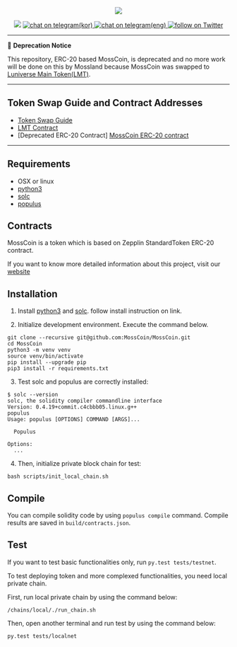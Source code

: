 <p align="center"> <img src="/img/logo.png"> </p>
<p align="center">
  <img src="https://travis-ci.org/realityreflection/MossCoin.svg?branch=master">
  <a href="http://t.me/mossland">
    <img src="https://img.shields.io/badge/telegram-kor-brightgreen.svg" alt="chat on telegram(kor)">
  </a>
  <a href="http://t.me/mossland_eng">
    <img src="https://img.shields.io/badge/telegram-eng-green.svg" alt="chat on telegram(eng)">
  </a>
  <a href="https://twitter.com/intent/follow?screen_name=TheMossLand">
    <img src="https://img.shields.io/twitter/follow/TheMossLand.svg?style=social&label=Follow" alt="follow on Twitter">
  </a>
</p>

---
📌 **Deprecation Notice**

This repository, ERC-20 based MossCoin, is deprecated and no more work will be done on this by Mossland because MossCoin was swapped to [Luniverse Main Token(LMT)](https://luniverse.io).

---

## Token Swap Guide and Contract Addresses 
- [Token Swap Guide](https://twitter.com/themossland/status/1258354379150647299)
- [LMT Contract](https://scan.luniverse.io/tokens/0x878120A5C9828759A250156c66D629219F07C5c6)
- [Deprecated ERC-20 Contract] [MossCoin ERC-20 contract](https://etherscan.io/address/0x865ec58b06bf6305b886793aa20a2da31d034e68)

---

## Requirements
- OSX or linux
- [python3](https://www.python.org)
- [solc](http://solidity.readthedocs.io/en/latest/installing-solidity.html)
- [populus](https://github.com/ethereum/populus)

## Contracts
MossCoin is a token which is based on Zepplin StandardToken ERC-20 contract.

If you want to know more detailed information about this project, visit our [website](http://moss.land)

## Installation

1. Install [python3](https://www.python.org) and [solc](http://solidity.readthedocs.io/en/latest/installing-solidity.html). follow install instruction on link.

2. Initialize development environment. Execute the command below. 
```
git clone --recursive git@github.com:MossCoin/MossCoin.git
cd MossCoin
python3 -m venv venv
source venv/bin/activate
pip install --upgrade pip
pip3 install -r requirements.txt
```

3. Test solc and populus are correctly installed:
```
$ solc --version
solc, the solidity compiler commandline interface
Version: 0.4.19+commit.c4cbbb05.linux.g++
populus
Usage: populus [OPTIONS] COMMAND [ARGS]...

  Populus

Options:
  ...
```

4. Then, initialize private block chain for test:
```
bash scripts/init_local_chain.sh
```

## Compile

You can compile solidity code by using `populus compile` command. Compile results are saved in `build/contracts.json`.

## Test

If you want to test basic functionalities only, run `py.test tests/testnet`.

To test deploying token and more complexed functionalities, you need local private chain.

First, run local private chain by using the command below:

```
/chains/local/./run_chain.sh
```

Then, open another terminal and run test by using the command below:

```
py.test tests/localnet
```
